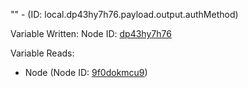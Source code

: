 "" - (ID: local.dp43hy7h76.payload.output.authMethod)

Variable Written:
Node ID: [dp43hy7h76](../nodes/dp43hy7h76.md)

Variable Reads:
* Node (Node ID: [9f0dokmcu9](../nodes/9f0dokmcu9.md))
